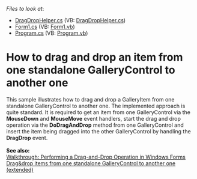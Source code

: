 <!-- default file list -->
*Files to look at*:

* [DragDropHelper.cs](./CS/WindowsFormsApplication19/DragDropHelper.cs) (VB: [DragDropHelper.cs](./VB/WindowsFormsApplication19/DragDropHelper.cs))
* [Form1.cs](./CS/WindowsFormsApplication19/Form1.cs) (VB: [Form1.vb](./VB/WindowsFormsApplication19/Form1.vb))
* [Program.cs](./CS/WindowsFormsApplication19/Program.cs) (VB: [Program.vb](./VB/WindowsFormsApplication19/Program.vb))
<!-- default file list end -->
# How to drag and drop an item from one standalone GalleryControl to another one


<p>This sample illustrates how to drag and drop a GalleryItem from one standalone GalleryControl to another one. The implemented approach is quite standard. It is required to get an item from one GalleryControl via the <strong>MouseDown</strong> and <strong>MouseMove</strong> event handlers, start the drag and drop operation via the <strong>DoDragAndDrop</strong> method from one GalleryControl and insert the item being dragged into the other GalleryControl by handling the <strong>DragDrop</strong> event.<br />
<strong><br />
See also:</strong><br />
<a href="http://msdn.microsoft.com/en-us/library/za0zx9y0%28v=VS.90%29.aspx"><u>Walkthrough: Performing a Drag-and-Drop Operation in Windows Forms</u></a><br />
<a href="https://www.devexpress.com/Support/Center/p/E3857">Drag&drop items from one standalone GalleryControl to another one (extended)</a></p>

<br/>


